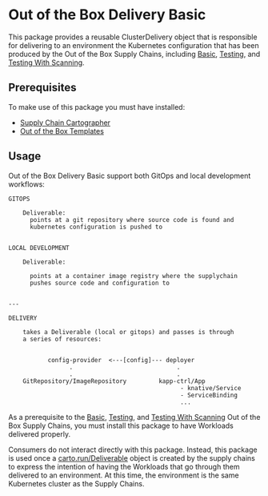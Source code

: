 # Out of the Box Delivery Basic

This package provides a reusable ClusterDelivery object that is responsible for
delivering to an environment the Kubernetes configuration that has been
produced by the Out of the Box Supply Chains, including [Basic](ootb-supply-chain-basic.html),
[Testing](ootb-supply-chain-testing.html), and
[Testing With Scanning](ootb-supply-chain-testing-scanning.html).

## <a id="prerequisites"></a> Prerequisites

To make use of this package you must have installed:

- [Supply Chain Cartographer](../install-components.html#install-scc)
- [Out of the Box Templates](ootb-templates.html)

## <a id="prerequisites"></a> Usage

Out of the Box Delivery Basic support both GitOps and local development workflows:

```
GITOPS

    Deliverable:
      points at a git repository where source code is found and
      kubernetes configuration is pushed to


LOCAL DEVELOPMENT

    Deliverable:

      points at a container image registry where the supplychain
      pushes source code and configuration to


---

DELIVERY

    takes a Deliverable (local or gitops) and passes is through
    a series of resources:


           config-provider  <---[config]--- deployer
                 .                             .
                 .                             .
    GitRepository/ImageRepository         kapp-ctrl/App
                                                - knative/Service
                                                - ServiceBinding
                                                ...
```

As a prerequisite to the [Basic](ootb-supply-chain-basic.html),
[Testing](ootb-supply-chain-testing.html), and
[Testing With Scanning](ootb-supply-chain-testing-scanning.html) Out of the Box
Supply Chains, you must install this package to have Workloads delivered properly.

Consumers do not interact directly with this package. Instead, this package is used
once a [carto.run/Deliverable](https://github.com/vmware-tanzu/cartographer) object is created by the supply
chains to express the intention of having the Workloads that go through them
delivered to an environment. At this time, the environment is the same Kubernetes cluster as the
Supply Chains.
